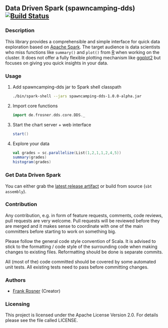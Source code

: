 ## Data Driven Spark (spawncamping-dds) [![Build Status](https://travis-ci.org/FRosner/spawncamping-dds.svg?branch=master)](https://travis-ci.org/FRosner/spawncamping-dds)
### Description

This library provides a comprehensible and simple interface for quick data exploration based on 
[Apache Spark](https://spark.apache.org/). The target audience is data scientists who miss functions
like `summary()` and `plot()` from [R](http://www.r-project.org/) when working on the cluster. It does
not offer a fully flexible plotting mechanism like [ggplot2](http://ggplot2.org/) but focuses on giving
you quick insights in your data.

### Usage

1. Add spawncamping-dds jar to Spark shell classpath

    ```sh
    ./bin/spark-shell --jars spawncamping-dds-1.0.0-alpha.jar
    ```
2. Import core functions

    ```scala
    import de.frosner.dds.core.DDS._
    ```
    
3. Start the chart server + web interface

    ```scala
    start()
    ```
    
4. Explore your data

    ```scala
    val grades = sc.parallelize(List(1,2,1,1,2,4,5))
    summary(grades)
    histogram(grades)
    ```
    
### Get Data Driven Spark

You can either grab the [latest release artifact](https://github.com/FRosner/spawncamping-dds/releases) or build from source (`sbt assembly`).

### Contribution

Any contribution, e.g. in form of feature requests, comments, code reviews, pull requests are very welcome. Pull requests will be reviewed before they are merged and it makes sense to coordinate with one of the main committers before starting to work on something big. 

Please follow the general code style convention of Scala. It is advised to stick to the formatting / code style of the surrounding code when making changes to existing files. Reformatting should be done is separate commits.

All (most of the) code committed should be covered by some automated unit tests. All existing tests need to pass before committing changes.

### Authors

- [Frank Rosner](https://github.com/FRosner) (Creator)
    
### Licensing

This project is licensed under the Apache License Version 2.0. For details please see the file called LICENSE.
